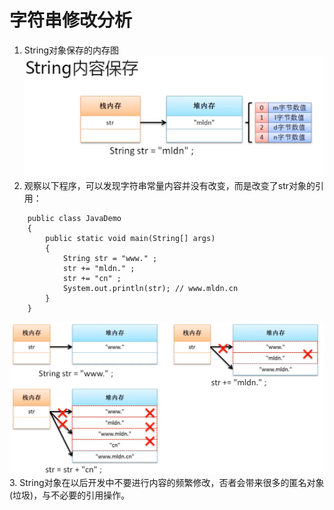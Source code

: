 # 字符串修改分析
1. String对象保存的内存图
![](../JavaSE/img/stringStack%20Analysis01.png)
2. 观察以下程序，可以发现字符串常量内容并没有改变，而是改变了str对象的引用：
```
	public class JavaDemo
	{
		public static void main(String[] args)
		{
			String str = "www." ;
			str += "mldn." ;
			str += "cn" ;
			System.out.println(str); // www.mldn.cn
		}
	}

```
![](../JavaSE/img/stringStack%20Analysis02.png)
3. String对象在以后开发中不要进行内容的频繁修改，否者会带来很多的匿名对象(垃圾)，与不必要的引用操作。
